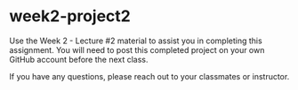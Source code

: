 # week2-project2

Use the Week 2 - Lecture #2 material to assist you in completing this assignment. 
You will need to post this completed project on your own GitHub account before the next class.

If you have any questions, please reach out to your classmates or instructor.
